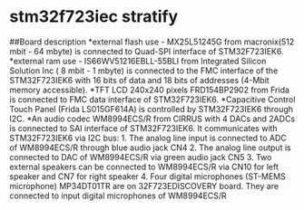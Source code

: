 stm32f723iec stratify 
=====================

##Board description
    *external flash use - MX25L51245G from macronix(512 mbit - 64 mbyte) is connected
    to Quad-SPI interface of STM32F723IEK6.
    *external ram use - IS66WV51216EBLL-55BLI from Integrated Silicon Solution Inc
    ( 8 mbit - 1 mbyte) is connected to the FMC interface of the STM32F723IEK6 with 16
    bits of data and 18 bits of addresses (4-Mbit memory accessible).
    *TFT LCD 240x240 pixels FRD154BP2902 from Frida is connected to FMC data interface
    of STM32F723IEK6.
    *Capacitive Control Touch Panel (Frida LS015GF614A) is controlled by STM32F723IEK6
    through I2C.
    *An audio codec WM8994ECS/R from CIRRUS with 4 DACs and 2ADCs is connected to SAI
    interface of STM32F723IEK6. It communicates with STM32F723IEK6 via I2C bus:
        1. The analog line input is connected to ADC of WM8994ECS/R through blue audio 
        jack CN4
        2. The analog line output is connected to DAC of WM8994ECS/R via green audio 
        jack CN5
        3. Two external speakers can be connected to WM8994ECS/R via CN10 for left 
        speaker and CN7 for right speaker
        4. Four digital microphones (ST-MEMS microphone) MP34DT01TR are on 32F723EDISCOVERY 
        board. They are connected to input digital microphones of WM8994ECS/R